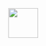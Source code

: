 <a href="https://git.io/typing-svg">
  <img src="https://readme-typing-svg.herokuapp.com/?lines=Hello+I+am+MediaGamings;A+small+programmer+in+Python+and+CSharp;Nova-Life+plugin+developer&center=true&size=30&color=#3e00ff" height="60">
</a>
